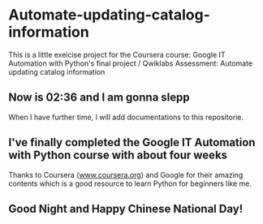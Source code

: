 # Automate-updating-catalog-information
This is a little exeicise project for the Coursera course: Google IT Automation with Python's final project / Qwiklabs Assessment: Automate updating catalog information

## Now is 02:36 and I am gonna slepp
When I have further time, I will add documentations to this repositorie.

## I've finally completed the Google IT Automation with Python course with about four weeks
Thanks to Coursera (www.coursera.org) and Google for their amazing contents which is a good resource to learn Python for beginners like me.

## Good Night and Happy Chinese National Day!
